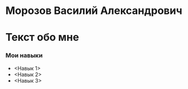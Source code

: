 # Морозов Василий Александрович #



Текст обо мне
==============


### Мои навыки ###

- <Навык 1>  
- <Навык 2>  
- <Навык 3>  
